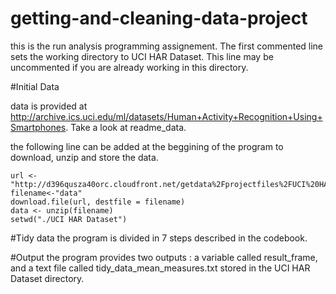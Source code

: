# getting-and-cleaning-data-project

this is the run analysis programming assignement. The first commented line sets the working directory to UCI HAR Dataset. This line may be uncommented if you are already working in this directory.

#Initial Data

data is provided at  http://archive.ics.uci.edu/ml/datasets/Human+Activity+Recognition+Using+Smartphones. Take a look at readme_data.

the following line can be added at the beggining of the program to download, unzip and store the data.

	url <- "http://d396qusza40orc.cloudfront.net/getdata%2Fprojectfiles%2FUCI%20HAR%20Dataset.zip"
	filename<-"data"
	download.file(url, destfile = filename)
	data <- unzip(filename)
	setwd("./UCI HAR Dataset")

#Tidy data
the program is divided in 7 steps described in the codebook.

#Output
the program provides two outputs : a variable called result_frame, and a text file called tidy_data_mean_measures.txt stored in the UCI HAR Dataset directory.



